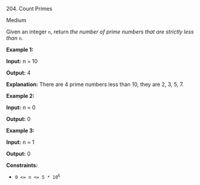 ﻿204\. Count Primes

Medium

Given an integer `n`, return _the number of prime numbers that are strictly less than_ `n`.

**Example 1:**

**Input:** n = 10

**Output:** 4

**Explanation:** There are 4 prime numbers less than 10, they are 2, 3, 5, 7. 

**Example 2:**

**Input:** n = 0

**Output:** 0 

**Example 3:**

**Input:** n = 1

**Output:** 0 

**Constraints:**

*   <code>0 <= n <= 5 * 10<sup>6</sup></code>